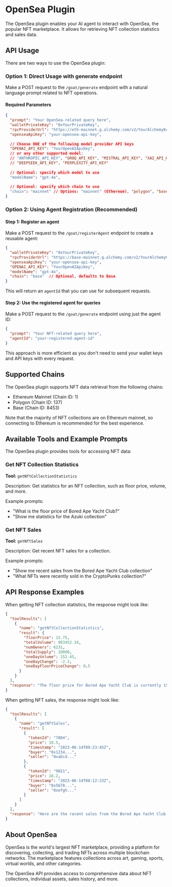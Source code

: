 # OpenSea Plugin

The OpenSea plugin enables your AI agent to interact with OpenSea, the popular NFT marketplace. It allows for retrieving NFT collection statistics and sales data.

## API Usage

There are two ways to use the OpenSea plugin:

### Option 1: Direct Usage with generate endpoint

Make a POST request to the `/goat/generate` endpoint with a natural language prompt related to NFT operations.

#### Required Parameters

```json
{
  "prompt": "Your OpenSea-related query here",
  "walletPrivateKey": "0xYourPrivateKey",
  "rpcProviderUrl": "https://eth-mainnet.g.alchemy.com/v2/YourAlchemyKey",
  "openseaApiKey": "your-opensea-api-key",
  
  // Choose ONE of the following model provider API keys
  "OPENAI_API_KEY": "YourOpenAIApiKey",
  // or any other supported model:
  // "ANTHROPIC_API_KEY", "GROQ_API_KEY", "MISTRAL_API_KEY", "XAI_API_KEY", 
  // "DEEPSEEK_API_KEY", "PERPLEXITY_API_KEY"
  
  // Optional: specify which model to use
  "modelName": "gpt-4o",
  
  // Optional: specify which chain to use
  "chain": "mainnet" // Options: "mainnet" (Ethereum), "polygon", "base"
}
```

### Option 2: Using Agent Registration (Recommended)

#### Step 1: Register an agent

Make a POST request to the `/goat/registerAgent` endpoint to create a reusable agent:

```json
{
  "walletPrivateKey": "0xYourPrivateKey",
  "rpcProviderUrl": "https://base-mainnet.g.alchemy.com/v2/YourAlchemyKey",
  "openseaApiKey": "your-opensea-api-key",
  "OPENAI_API_KEY": "YourOpenAIApiKey",
  "modelName": "gpt-4o",
  "chain": "base"  // Optional, defaults to Base
}
```

This will return an `agentId` that you can use for subsequent requests.

#### Step 2: Use the registered agent for queries

Make a POST request to the `/goat/generate` endpoint using just the agent ID:

```json
{
  "prompt": "Your NFT-related query here",
  "agentId": "your-registered-agent-id"
}
```

This approach is more efficient as you don't need to send your wallet keys and API keys with every request.

## Supported Chains

The OpenSea plugin supports NFT data retrieval from the following chains:

- Ethereum Mainnet (Chain ID: 1)
- Polygon (Chain ID: 137)
- Base (Chain ID: 8453)

Note that the majority of NFT collections are on Ethereum mainnet, so connecting to Ethereum is recommended for the best experience.

## Available Tools and Example Prompts

The OpenSea plugin provides tools for accessing NFT data:

### Get NFT Collection Statistics

**Tool:** `getNftCollectionStatistics`

Description: Get statistics for an NFT collection, such as floor price, volume, and more.

Example prompts:
- "What is the floor price of Bored Ape Yacht Club?"
- "Show me statistics for the Azuki collection"

### Get NFT Sales

**Tool:** `getNftSales`

Description: Get recent NFT sales for a collection.

Example prompts:
- "Show me recent sales from the Bored Ape Yacht Club collection"
- "What NFTs were recently sold in the CryptoPunks collection?"

## API Response Examples

When getting NFT collection statistics, the response might look like:

```json
{
  "toolResults": [
    {
      "name": "getNftCollectionStatistics",
      "result": {
        "floorPrice": 15.75,
        "totalVolume": 983452.34,
        "numOwners": 6231,
        "totalSupply": 10000,
        "oneDayVolume": 152.45,
        "oneDayChange": -2.3,
        "oneDayFloorPriceChange": 0.5
      }
    }
  ],
  "response": "The floor price for Bored Ape Yacht Club is currently 15.75 ETH. The collection has a total volume of 983,452 ETH across 10,000 NFTs owned by 6,231 unique wallets. In the last 24 hours, the collection saw 152.45 ETH in trading volume (down 2.3%) while the floor price increased by 0.5%."
}
```

When getting NFT sales, the response might look like:

```json
{
  "toolResults": [
    {
      "name": "getNftSales",
      "result": [
        {
          "tokenId": "7804",
          "price": 18.5,
          "timestamp": "2023-06-14T09:23:45Z",
          "buyer": "0x1234...",
          "seller": "0xabcd..."
        },
        {
          "tokenId": "9021",
          "price": 16.2,
          "timestamp": "2023-06-14T08:12:33Z",
          "buyer": "0x5678...",
          "seller": "0xefgh..."
        }
      ]
    }
  ],
  "response": "Here are the recent sales from the Bored Ape Yacht Club collection: BAYC #7804 sold for 18.5 ETH on June 14th at 9:23 AM, and BAYC #9021 sold for 16.2 ETH on June 14th at 8:12 AM."
}
```

## About OpenSea

OpenSea is the world's largest NFT marketplace, providing a platform for discovering, collecting, and trading NFTs across multiple blockchain networks. The marketplace features collections across art, gaming, sports, virtual worlds, and other categories.

The OpenSea API provides access to comprehensive data about NFT collections, individual assets, sales history, and more. 